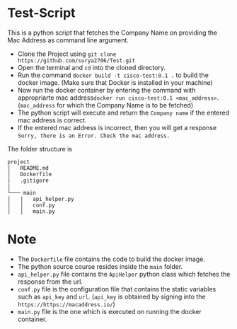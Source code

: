 # Test-Script

This is a python script that fetches the Company Name on providing the Mac Address as command line argument.

- Clone the Project using `git clone https://github.com/surya2706/Test.git`
- Open the terminal and `cd` into the cloned directory.
- Run the command `docker build -t cisco-test:0.1 .` to build the docker image. (Make sure that Docker is installed in your machine)
- Now run the docker container by entering the command with appropriarte mac address`docker run cisco-test:0.1 <mac_address>`. (`mac_address` for which the Company Name is to be fetched)
- The python script will execute and return the `Company name` if the entered mac address is correct.
- If the entered mac address is incorrect, then you will get a response `Sorry, there is an Error. Check the mac address.`

The folder structure is

```
project
│   README.md
│   Dockerfile
|   .gitigore
│
└─── main
│   |   api_helper.py
│   │   conf.py
│   │   main.py
```

# Note

- The `Dockerfile` file contains the code to build the docker image.
- The python source course resides inside the `main` folder.
- `api_helper.py` file contains the `ApiHelper` python class which fetches the response from the url.
- `conf.py` file is the configuration file that contains the static variables such as `api_key` and `url`. (`api_key` is obtained by signing into the `https://https://macaddress.io/`)
- `main.py` file is the one which is executed on running the docker container.
